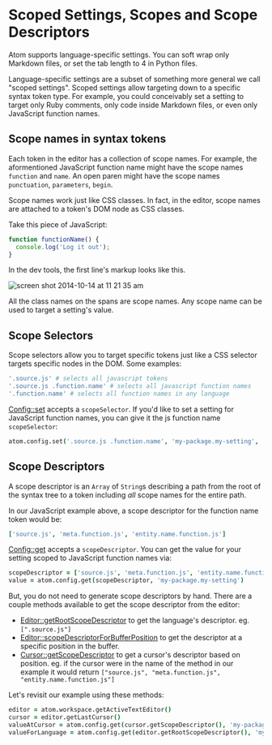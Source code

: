 # Scoped Settings, Scopes and Scope Descriptors

Atom supports language-specific settings. You can soft wrap only Markdown files, or set the tab length to 4 in Python files.

Language-specific settings are a subset of something more general we call "scoped settings". Scoped settings allow targeting down to a specific syntax token type. For example, you could conceivably set a setting to target only Ruby comments, only code inside Markdown files, or even only JavaScript function names.

## Scope names in syntax tokens

Each token in the editor has a collection of scope names. For example, the aformentioned JavaScript function name might have the scope names `function` and `name`. An open paren might have the scope names `punctuation`, `parameters`, `begin`.

Scope names work just like CSS classes. In fact, in the editor, scope names are attached to a token's DOM node as CSS classes.

Take this piece of JavaScript:

```js
function functionName() {
  console.log('Log it out');
}
```

In the dev tools, the first line's markup looks like this.

![screen shot 2014-10-14 at 11 21 35 am](https://cloud.githubusercontent.com/assets/69169/4634321/2b1b923c-53cf-11e4-9268-6e57bcb14ec8.png)

All the class names on the spans are scope names. Any scope name can be used to target a setting's value.

## Scope Selectors

Scope selectors allow you to target specific tokens just like a CSS selector targets specific nodes in the DOM. Some examples:

```coffee
'.source.js' # selects all javascript tokens
'.source.js .function.name' # selects all javascript function names
'.function.name' # selects all function names in any language
```

[Config::set][config-set] accepts a `scopeSelector`. If you'd like to set a setting for JavaScript function names, you can give it the js function name `scopeSelector`:

```coffee
atom.config.set('.source.js .function.name', 'my-package.my-setting', 'special value')
```

## Scope Descriptors

A scope descriptor is an `Array` of `String`s describing a path from the root of the syntax tree to a token including _all_ scope names for the entire path.

In our JavaScript example above, a scope descriptor for the function name token would be:

```coffee
['source.js', 'meta.function.js', 'entity.name.function.js']
```

[Config::get][config-get] accepts a `scopeDescriptor`. You can get the value for your setting scoped to JavaScript function names via:

```coffee
scopeDescriptor = ['source.js', 'meta.function.js', 'entity.name.function.js']
value = atom.config.get(scopeDescriptor, 'my-package.my-setting')
```

But, you do not need to generate scope descriptors by hand. There are a couple methods available to get the scope descriptor from the editor:

* [Editor::getRootScopeDescriptor][editor-getRootScopeDescriptor] to get the language's descriptor. eg. `[".source.js"]`
* [Editor::scopeDescriptorForBufferPosition][editor-scopeDescriptorForBufferPosition] to get the descriptor at a specific position in the buffer.
* [Cursor::getScopeDescriptor][cursor-getScopeDescriptor] to get a cursor's descriptor based on position. eg. if the cursor were in the name of the method in our example it would return `["source.js", "meta.function.js", "entity.name.function.js"]`

Let's revisit our example using these methods:

```coffee
editor = atom.workspace.getActiveTextEditor()
cursor = editor.getLastCursor()
valueAtCursor = atom.config.get(cursor.getScopeDescriptor(), 'my-package.my-setting')
valueForLanguage = atom.config.get(editor.getRootScopeDescriptor(), 'my-package.my-setting')
```


[config]:https://atom.io/docs/api/latest/Config
[config-get]:https://atom.io/docs/api/latest/Config#instance-get
[config-set]:https://atom.io/docs/api/latest/Config#instance-set
[config-observe]:https://atom.io/docs/api/latest/Config#instance-observe

[editor-getRootScopeDescriptor]:https://atom.io/docs/api/latest/TextEditor#instance-getRootScopeDescriptor
[editor-scopeDescriptorForBufferPosition]:https://atom.io/docs/api/latest/TextEditor#instance-scopeDescriptorForBufferPosition

[cursor-getScopeDescriptor]:https://atom.io/docs/api/latest/Cursor#instance-getScopeDescriptor
